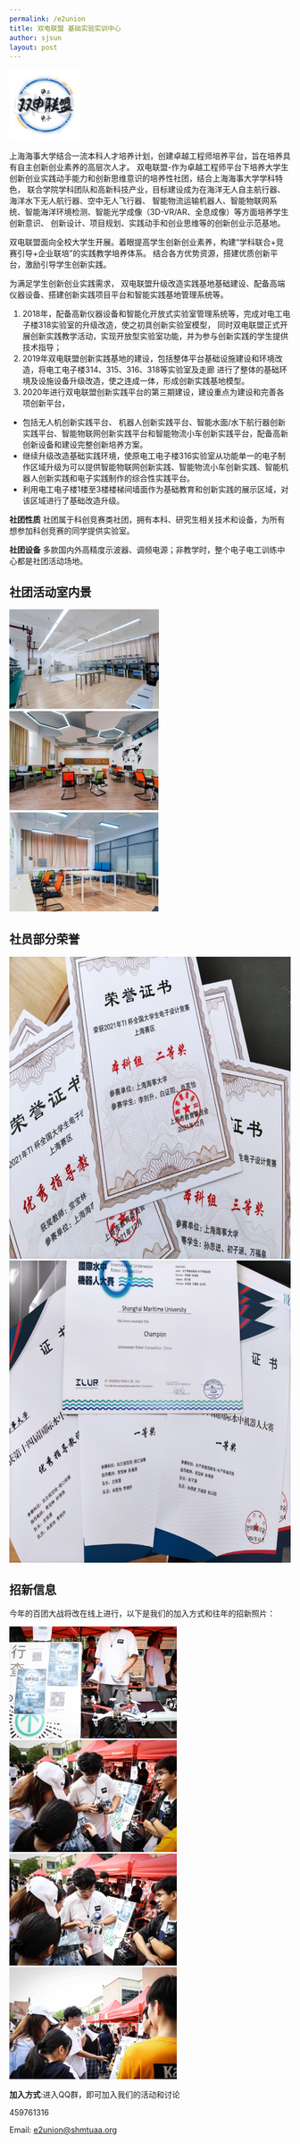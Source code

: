 ```yaml
---
permalink: /e2union
title: 双电联盟 基础实验实训中心
author: sjsun
layout: post
---
```


<img src="../assets/e2union/img/main_logo.png" width="128" height="128">

上海海事大学结合一流本科人才培养计划，创建卓越工程师培养平台，旨在培养具有自主创新创业素养的高层次人才。
双电联盟-作为卓越工程师平台下培养大学生创新创业实践动手能力和创新思维意识的培养性社团，结合上海海事大学学科特色，
联合学院学科团队和高新科技产业，目标建设成为在海洋无人自主航行器、海洋水下无人航行器、空中无人飞行器、
智能物流运输机器人、智能物联网系统、智能海洋环境检测、智能光学成像（3D-VR/AR、全息成像）等方面培养学生创新意识、
创新设计、项目规划、实践动手和创业思维等的创新创业示范基地。

双电联盟面向全校大学生开展。着眼提高学生创新创业素养，构建“学科联合+竞赛引导+企业联培”的实践教学培养体系。
结合各方优势资源，搭建优质创新平台，激励引导学生创新实践。

<!-- more -->

为满足学生创新创业实践需求， 双电联盟升级改造实践基地基础建设、配备高端仪器设备、搭建创新实践项目平台和智能实践基地管理系统等。
1. 2018年，配备高新仪器设备和智能化开放式实验室管理系统等，完成对电工电子楼318实验室的升级改造，使之初具创新实验室模型，
同时双电联盟正式开展创新实践教学活动，实现开放型实验室功能，并为参与创新实践的学生提供技术指导；
2. 2019年双电联盟创新实践基地的建设，包括整体平台基础设施建设和环境改造，将电工电子楼314、315、316、318等实验室及走廊
进行了整体的基础环境及设施设备升级改造，使之连成一体，形成创新实践基地模型。
3. 2020年进行双电联盟创新实践平台的第三期建设，建设重点为建设和完善各项创新平台，
* 包括无人机创新实践平台、 机器人创新实践平台、智能水面/水下航行器创新实践平台、智能物联网创新实践平台和智能物流小车创新实践平台，配备高新创新设备和建设完整创新培养方案。
* 继续升级改造基础实践环境，使原电工电子楼316实验室从功能单一的电子制作区域升级为可以提供智能物联网创新实践、智能物流小车创新实践、智能机器人创新实践和电子实践制作的综合性实践平台。
* 利用电工电子楼1楼至3楼楼梯间墙面作为基础教育和创新实践的展示区域，对该区域进行了基础改造升级。

**社团性质**    社团属于科创竞赛类社团，拥有本科、研究生相关技术和设备，为所有想参加科创竞赛的同学提供实验室。

**社团设备**    多款国内外高精度示波器、调频电源；非教学时，整个电子电工训练中心都是社团活动场地。

## 社团活动室内景

<img src="../assets/e2union/img/sys_318.png">
<img src="../assets/e2union/img/sys_314.png">
<img src="../assets/e2union/img/sys_316.png">

## 社员部分荣誉

<img src="../assets/e2union/img/award_ti_2021.jpg" height="540" width="720">

<img src="../assets/e2union/img/award_water_robo_2021.jpg" height="540" width="720">

## 招新信息

今年的百团大战将改在线上进行，以下是我们的加入方式和往年的招新照片：

<img src="../assets/e2union/img/welcome_1.jpg" width="300" height="200">
<img src="../assets/e2union/img/welcome_2.jpg" width="300" height="200">

<img src="../assets/e2union/img/welcome_3.jpg" width="300" height="200">
<img src="../assets/e2union/img/welcome_4.jpg" width="300" height="200">

**加入方式**:进入QQ群，即可加入我们的活动和讨论

459761316

Email: [e2union@shmtuaa.org](mailto:e2union@shmtuaa.org)